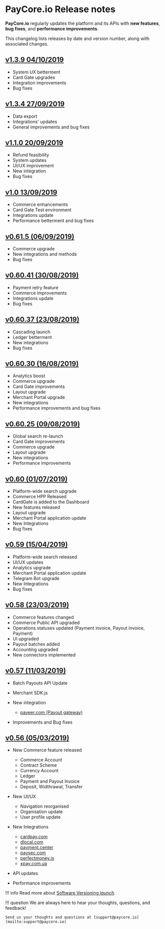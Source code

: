 # PayCore.io Release notes 

**PayCore.io** regularly updates the platform and its APIs with **new features**, **bug fixes**, and **performance improvements**. 

This changelog lists releases by date and version number, along with associated changes. 

## [v1.3.9 04/10/2019](v1.3.9/)

* System UX betterment
* Card Gate upgrades
* Integration improvements
* Bug fixes

## [v1.3.4 27/09/2019](v1.3.4/)

* Data export
* Integrations' updates
* General improvements and bug fixes

## [v1.1.0 20/09/2019](v1.1.0/)

* Refund feasibility
* System updates
* UI/UX improvement
* New integration
* Bug fixes 

## [v1.0 13/09/2019](v1.0/)

* Commerce enhancements
* Card Gate Test environment
* Integrations update
* Performance betterment and bug fixes 

## [v0.61.5 (06/09/2019)](v0.61.5/)

* Commerce upgrade
* New integrations and methods
* Bug fixes

## [v0.60.41 (30/08/2019)](v0.60.41/)

* Payment retry feature
* Commerce improvements
* Integrations update
* Bug fixes

## [v0.60.37 (23/08/2019)](v0.60.37/)

  * Cascading launch
  * Ledger betterment
  * New integrations
  * Bug fixes

## [v0.60.30 (16/08/2019)](v0.60.30/)

  * Analytics boost
  * Commerce upgrade
  * Card Gate improvements
  * Layout upgrade
  * Merchant Portal upgrade
  * New integrations
  * Performance improvements and bug fixes

## [v0.60.25 (09/08/2019)](v0.60.25/)

  * Global search re-launch
  * Card Gate improvements
  * Commerce upgrade
  * Layout upgrade
  * New integrations
  * Performance improvements

## [v0.60 (01/07/2019)](v0.60/)

* Platform-wide search upgrade
* Commerce HPP Released
* CardGate is added to the Dashboard
* New features released
* Layout upgrade
* Merchant Portal application update
* New Integrations
* Bug fixes

## [v0.59 (15/04/2019)](v0.59/)
* Platform-wide search released
* UI/UX updates
* Analytics upgrade
* Merchant Portal application update
* Telegram Bot upgrade
* New Integrations
* Bug fixes


## [v0.58 (23/03/2019)](v0.58/)

* Commerce features changed
* Commerce Public API upgraded
* Operations statuses updated (Payment invoice, Payout invoice, Payment)
* UI upgraded
* Payout batches added
* Accounting upgraded
* New connectors implemented

## [v0.57 (11/03/2019)](v0.57/)

* Batch Payouts API Update
* Merchant SDK.js
* New integration

    * [payeer.com (Payout gateway)](/connectors/payeer)

* Improvements and Bug fixes

## [v0.56 (05/03/2019)](v0.56/)

* New Commerce feature released

    * Commerce Account
    * Contract Scheme
    * Currency Account
    * Ledger
    * Payment and Payout Invoice
    * Deposit, Widthrawal, Transfer

* New UI/UX

    * Navigation reorganised
    * Organisation update
    * User profile update

* New Integrations

    * [cardpay.com](/connectors/cardpay)
    * [dlocal.com](/connectors/dlocal)
    * [payment.center](/connectors/paymentcenter)
    * [paysec.com](/connectors/paysec)
    * [perfectmoney.is](/connectors/perfectmoney)
    * [xpay.com.ua](/connectors/xpayua)

* API updates
* Performance improvements

!!! info
    Read more about [Software Versioning <i class="md-icon">launch</i>](https://semver.org).

!!! question
    We are always here to hear your thoughts, questions, and feedback! 

    Send us your thoughts and questions at [support@paycore.io](mailto:support@paycore.io)